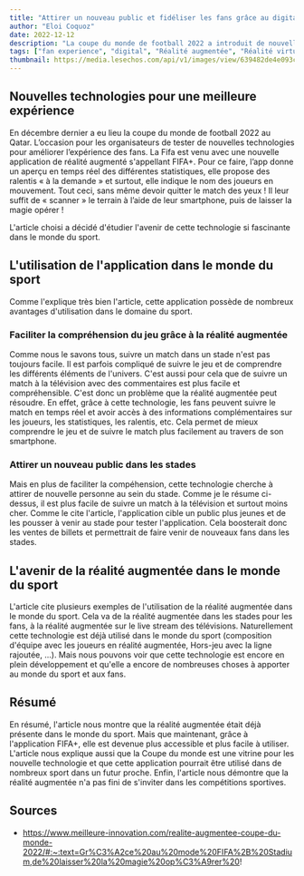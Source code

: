 ```yaml
---
title: "Attirer un nouveau public et fidéliser les fans grâce au digital"
author: "Eloi Coquoz"
date: 2022-12-12
description: "La coupe du monde de football 2022 a introduit de nouvelles technologies pour améliorer l’expérience des fans."
tags: ["fan experience", "digital", "Réalité augmentée", "Réalité virtuelle", "digital fan"]
thumbnail: https://media.lesechos.com/api/v1/images/view/639482de4e093c2b5f477e0a/1280x720/0702987585620-web-tete.jpg
---
```


## Nouvelles technologies pour une meilleure expérience
En décembre dernier a eu lieu la coupe du monde de football 2022 au Qatar. L’occasion pour les organisateurs de tester de nouvelles technologies pour améliorer l’expérience des fans. La Fifa est venu avec une nouvelle application de réalité augmenté s'appellant FIFA+. Pour ce faire, l’app donne un aperçu en temps réel des différentes statistiques, elle propose des ralentis « à la demande » et surtout, elle indique le nom des joueurs en mouvement. Tout ceci, sans même devoir quitter le match des yeux ! Il leur suffit de « scanner » le terrain à l’aide de leur smartphone, puis de laisser la magie opérer !

L'article choisi a décidé d'étudier l'avenir de cette technologie si fascinante dans le monde du sport.

## L'utilisation de l'application dans le monde du sport
Comme l'explique très bien l'article, cette application possède de nombreux avantages d'utilisation dans le domaine du sport.

### Faciliter la compréhension du jeu grâce à la réalité augmentée
Comme nous le savons tous, suivre un match dans un stade n'est pas toujours facile. Il est parfois compliqué de suivre le jeu et de comprendre les différents éléments de l'univers. C'est aussi pour cela que de suivre un match à la télévision avec des commentaires est plus facile et compréhensible. C'est donc un problème que la réalité augmentée peut résoudre. En effet, grâce à cette technologie, les fans peuvent suivre le match en temps réel et avoir accès à des informations complémentaires sur les joueurs, les statistiques, les ralentis, etc. Cela permet de mieux comprendre le jeu et de suivre le match plus facilement au travers de son smartphone.

### Attirer un nouveau public dans les stades
Mais en plus de faciliter la compéhension, cette technologie cherche à attirer de nouvelle personne au sein du stade. Comme je le résume ci-dessus, il est plus facile de suivre un match à la télévision et surtout moins cher. Comme le cite l'article, l'application cible un public plus jeunes et de les pousser à venir au stade pour tester l'application. Cela boosterait donc les ventes de billets et permettrait de faire venir de nouveaux fans dans les stades.

## L'avenir de la réalité augmentée dans le monde du sport
L'article cite plusieurs exemples de l'utilisation de la réalité augmentée dans le monde du sport. Cela va de la réalité augmentée dans les stades pour les fans, à la réalité augmentée sur le live stream des télévisions. Naturellement cette technologie est déjà utilisé dans le monde du sport (composition d'équipe avec les joueurs en réalité augmentée, Hors-jeu avec la ligne rajoutée, ...). Mais nous pouvons voir que cette technologie est encore en plein développement et qu'elle a encore de nombreuses choses à apporter au monde du sport et aux fans.

## Résumé
En résumé, l'article nous montre que la réalité augmentée était déjà présente dans le monde du sport. Mais que maintenant, grâce à l'application FIFA+, elle est devenue plus accessible et plus facile à utiliser. L'article nous explique aussi que la Coupe du monde est une vitrine pour les nouvelle technologie et que cette application pourrait être utilisé dans de nombreux sport dans un futur proche. Enfin, l'article nous démontre que la réalité augmentée n'a pas fini de s'inviter dans les compétitions sportives.

## Sources
- https://www.meilleure-innovation.com/realite-augmentee-coupe-du-monde-2022/#:~:text=Gr%C3%A2ce%20au%20mode%20FIFA%2B%20Stadium,de%20laisser%20la%20magie%20op%C3%A9rer%20!


